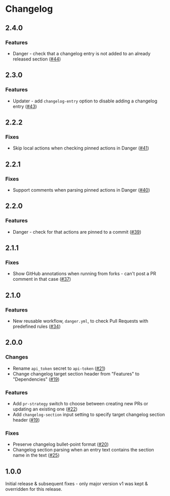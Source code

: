 # Changelog

## 2.4.0

### Features

- Danger - check that a changelog entry is not added to an already released section ([#44](https://github.com/getsentry/github-workflows/pull/44))

## 2.3.0

### Features

- Updater - add `changelog-entry` option to disable adding a changelog entry ([#43](https://github.com/getsentry/github-workflows/pull/43))

## 2.2.2

### Fixes

- Skip local actions when checking pinned actions in Danger ([#41](https://github.com/getsentry/github-workflows/pull/41))

## 2.2.1

### Fixes

- Support comments when parsing pinned actions in Danger ([#40](https://github.com/getsentry/github-workflows/pull/40))

## 2.2.0

### Features

- Danger - check for that actions are pinned to a commit ([#39](https://github.com/getsentry/github-workflows/pull/39))

## 2.1.1

### Fixes

- Show GitHub annotations when running from forks - can't post a PR comment in that case ([#37](https://github.com/getsentry/github-workflows/pull/37))

## 2.1.0

### Features

- New reusable workflow, `danger.yml`, to check Pull Requests with predefined rules ([#34](https://github.com/getsentry/github-workflows/pull/34))

## 2.0.0

### Changes

- Rename `api_token` secret to `api-token` ([#21](https://github.com/getsentry/github-workflows/pull/21))
- Change changelog target section header from "Features" to "Dependencies" ([#19](https://github.com/getsentry/github-workflows/pull/19))

### Features

- Add `pr-strategy` switch to choose between creating new PRs or updating an existing one ([#22](https://github.com/getsentry/github-workflows/pull/22))
- Add `changelog-section` input setting to specify target changelog section header ([#19](https://github.com/getsentry/github-workflows/pull/19))

### Fixes

- Preserve changelog bullet-point format ([#20](https://github.com/getsentry/github-workflows/pull/20))
- Changelog section parsing when an entry text contains the section name in the text ([#25](https://github.com/getsentry/github-workflows/pull/25))

## 1.0.0

Initial release & subsequent fixes - only major version v1 was kept & overridden for this release.
